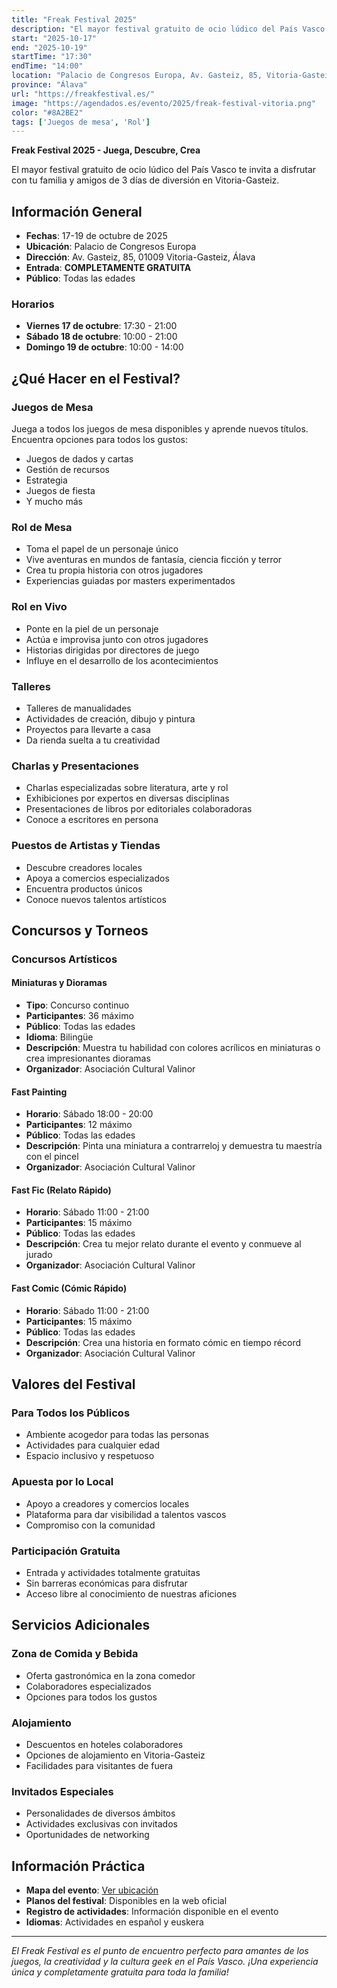 ```yaml
---
title: "Freak Festival 2025"
description: "El mayor festival gratuito de ocio lúdico del País Vasco. Tres días de diversión con juegos de mesa, rol, talleres, charlas, concursos y actividades para toda la familia en Vitoria-Gasteiz."
start: "2025-10-17"
end: "2025-10-19"
startTime: "17:30"
endTime: "14:00"
location: "Palacio de Congresos Europa, Av. Gasteiz, 85, Vitoria-Gasteiz"
province: "Álava"
url: "https://freakfestival.es/"
image: "https://agendados.es/evento/2025/freak-festival-vitoria.png"
color: "#8A2BE2"
tags: ['Juegos de mesa', 'Rol']
---
```


**Freak Festival 2025 - Juega, Descubre, Crea**

El mayor festival gratuito de ocio lúdico del País Vasco te invita a disfrutar con tu familia y amigos de 3 días de diversión en Vitoria-Gasteiz.

## Información General

- **Fechas**: 17-19 de octubre de 2025
- **Ubicación**: Palacio de Congresos Europa
- **Dirección**: Av. Gasteiz, 85, 01009 Vitoria-Gasteiz, Álava
- **Entrada**: **COMPLETAMENTE GRATUITA**
- **Público**: Todas las edades

### Horarios

- **Viernes 17 de octubre**: 17:30 - 21:00
- **Sábado 18 de octubre**: 10:00 - 21:00
- **Domingo 19 de octubre**: 10:00 - 14:00

## ¿Qué Hacer en el Festival?

### Juegos de Mesa
Juega a todos los juegos de mesa disponibles y aprende nuevos títulos. Encuentra opciones para todos los gustos:
- Juegos de dados y cartas
- Gestión de recursos
- Estrategia
- Juegos de fiesta
- Y mucho más

### Rol de Mesa
- Toma el papel de un personaje único
- Vive aventuras en mundos de fantasía, ciencia ficción y terror
- Crea tu propia historia con otros jugadores
- Experiencias guiadas por masters experimentados

### Rol en Vivo
- Ponte en la piel de un personaje
- Actúa e improvisa junto con otros jugadores
- Historias dirigidas por directores de juego
- Influye en el desarrollo de los acontecimientos

### Talleres
- Talleres de manualidades
- Actividades de creación, dibujo y pintura
- Proyectos para llevarte a casa
- Da rienda suelta a tu creatividad

### Charlas y Presentaciones
- Charlas especializadas sobre literatura, arte y rol
- Exhibiciones por expertos en diversas disciplinas
- Presentaciones de libros por editoriales colaboradoras
- Conoce a escritores en persona

### Puestos de Artistas y Tiendas
- Descubre creadores locales
- Apoya a comercios especializados
- Encuentra productos únicos
- Conoce nuevos talentos artísticos

## Concursos y Torneos

### Concursos Artísticos

#### Miniaturas y Dioramas
- **Tipo**: Concurso continuo
- **Participantes**: 36 máximo
- **Público**: Todas las edades
- **Idioma**: Bilingüe
- **Descripción**: Muestra tu habilidad con colores acrílicos en miniaturas o crea impresionantes dioramas
- **Organizador**: Asociación Cultural Valinor

#### Fast Painting
- **Horario**: Sábado 18:00 - 20:00
- **Participantes**: 12 máximo
- **Público**: Todas las edades
- **Descripción**: Pinta una miniatura a contrarreloj y demuestra tu maestría con el pincel
- **Organizador**: Asociación Cultural Valinor

#### Fast Fic (Relato Rápido)
- **Horario**: Sábado 11:00 - 21:00
- **Participantes**: 15 máximo
- **Público**: Todas las edades
- **Descripción**: Crea tu mejor relato durante el evento y conmueve al jurado
- **Organizador**: Asociación Cultural Valinor

#### Fast Comic (Cómic Rápido)
- **Horario**: Sábado 11:00 - 21:00
- **Participantes**: 15 máximo
- **Público**: Todas las edades
- **Descripción**: Crea una historia en formato cómic en tiempo récord
- **Organizador**: Asociación Cultural Valinor

## Valores del Festival

### Para Todos los Públicos
- Ambiente acogedor para todas las personas
- Actividades para cualquier edad
- Espacio inclusivo y respetuoso

### Apuesta por lo Local
- Apoyo a creadores y comercios locales
- Plataforma para dar visibilidad a talentos vascos
- Compromiso con la comunidad

### Participación Gratuita
- Entrada y actividades totalmente gratuitas
- Sin barreras económicas para disfrutar
- Acceso libre al conocimiento de nuestras aficiones

## Servicios Adicionales

### Zona de Comida y Bebida
- Oferta gastronómica en la zona comedor
- Colaboradores especializados
- Opciones para todos los gustos

### Alojamiento
- Descuentos en hoteles colaboradores
- Opciones de alojamiento en Vitoria-Gasteiz
- Facilidades para visitantes de fuera

### Invitados Especiales
- Personalidades de diversos ámbitos
- Actividades exclusivas con invitados
- Oportunidades de networking

## Información Práctica

- **Mapa del evento**: [Ver ubicación](https://goo.gl/maps/KvYQ6pMJYgf7cYjq5)
- **Planos del festival**: Disponibles en la web oficial
- **Registro de actividades**: Información disponible en el evento
- **Idiomas**: Actividades en español y euskera

---

*El Freak Festival es el punto de encuentro perfecto para amantes de los juegos, la creatividad y la cultura geek en el País Vasco. ¡Una experiencia única y completamente gratuita para toda la familia!*
